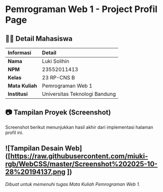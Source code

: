 # Pemrograman Web 1 - Project Profil Page

## 👨‍💻 Detail Mahasiswa

| Informasi | Detail |
| :--- | :--- |
| **Nama** | Luki Solihin |
| **NPM** | 23552011413 |
| **Kelas** | 23 RP-CNS B |
| **Mata Kuliah** | Pemrograman Web 1 |
| **Institusi** | Universitas Teknologi Bandung |

## 📷 Tampilan Proyek (Screenshot)

Screenshot berikut menunjukkan hasil akhir dari implementasi halaman profil ini.

![Tampilan Desain Web]([https://raw.githubusercontent.com/miuki-rgb/WebCSS/master/Screenshot%202025-10-28%20194137.png
])
---

*Dibuat untuk memenuhi tugas Mata Kuliah Pemrograman Web 1.*
